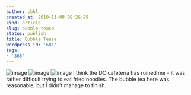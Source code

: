 ```yaml
---
author: cbhl
created_at: 2010-11-08 08:26:29
kind: article
slug: bubble-tease
status: publish
title: Bubble Tease
wordpress_id: '681'
tags:
- '365'
---
```


![image](http://images.azuresky.ca/blog/wp-content/uploads/2010/11/wpid-IMG_20101107_205812.jpg)
![image](http://images.azuresky.ca/blog/wp-content/uploads/2010/11/wpid-IMG_20101107_210302.jpg)
![image](http://images.azuresky.ca/blog/wp-content/uploads/2010/11/wpid-IMG_20101107_210309.jpg)
I think the DC cafeteria has ruined me - it was rather difficult trying
to eat fried noodles. The bubble tea here was reasonable, but I didn't
manage to finish.

